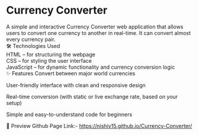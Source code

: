 # Currency Converter
A simple and interactive Currency Converter web application that allows users to convert one currency to another in real-time. It can convert almost every currency pair.
<br>
🛠 Technologies Used
<br>
HTML – for structuring the webpage
<br>
CSS – for styling the user interface
<br>
JavaScript – for dynamic functionality and currency conversion logic
<br>
✨ Features
Convert between major world currencies

User-friendly interface with clean and responsive design

Real-time conversion (with static or live exchange rate, based on your setup)

Simple and easy-to-understand code for beginners

📸 Preview
Github Page Link:- https://nishiv15.github.io/Currency-Converter/